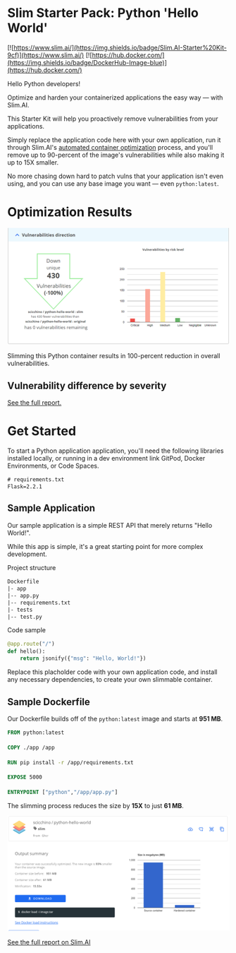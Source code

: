 # Slim Starter Pack: Python 'Hello World'
[![https://www.slim.ai/](https://img.shields.io/badge/Slim.AI-Starter%20Kit-9cf)](https://www.slim.ai/)
[![https://hub.docker.com/](https://img.shields.io/badge/DockerHub-Image-blue)](https://hub.docker.com/)

Hello Python developers! 

Optimize and harden your containerized applications the easy way — with Slim.AI. 

This Starter Kit will help you proactively remove vulnerabilities from your applications. 

Simply replace the application code here with your own application, run it through Slim.AI's [automated container optimization](https://www.slim.ai/docs/optimization) process, and you'll remove up to 90-percent of the image's vulnerabilities while also making it up to 15X smaller. 

No more chasing down hard to patch vulns that your application isn't even using, and you can use any base image you want — even `python:latest`. 

# Optimization Results
![Result of optimized Python image](python-vuln-results.PNG)

Slimming this Python container results in 100-percent reduction in overall vulnerabilities. 

## Vulnerability difference by severity 

[See the full report.](https://www.slim.ai/starter-kits/python)

# Get Started
To start a Python application application, you'll need the following libraries installed locally, or running in a dev environment link GitPod, Docker Environments, or Code Spaces. 


``` 
# requirements.txt
Flask=2.2.1
```

## Sample Application
Our sample application is a simple REST API that merely returns "Hello World!".

While this app is simple, it's a great starting point for more complex development. 

Project structure
```
Dockerfile
|- app
|-- app.py
|-- requirements.txt
|- tests
|-- test.py

```

Code sample
``` python 
@app.route("/")
def hello():
    return jsonify({"msg": "Hello, World!"})
```

Replace this placholder code with your own application code, and install any necessary dependencies, to create your own slimmable container. 

## Sample Dockerfile
Our Dockerfile builds off of the `python:latest` image and starts at **951 MB**.

```Dockerfile
FROM python:latest

COPY ./app /app

RUN pip install -r /app/requirements.txt

EXPOSE 5000

ENTRYPOINT ["python","/app/app.py"]
```

The slimming process reduces the size by **15X** to just **61 MB**. 

![Graph of size reduction](python-results.PNG)

[See the full report on Slim.AI](https://portal.slim.dev/... )
